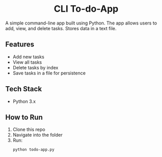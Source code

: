 <h1 align=center>CLI To-do-App</h1>

A simple command-line app built using Python.
The app allows users to add, view, and delete tasks. 
Stores data in a text file.

## Features
- Add new tasks
- View all tasks
- Delete tasks by index
- Save tasks in a file for persistence

## Tech Stack
- Python 3.x

## How to Run
1. Clone this repo
2. Navigate into the folder
3. Run:
   ```bash
   python todo-app.py
